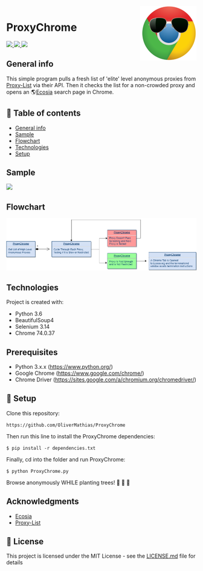 <img src="images/proxychrome.png" align="right" />

# ProxyChrome          
<a href="https://github.com/SeleniumHQ/selenium">
      <img src="https://img.shields.io/badge/built%20with-Selenium-yellow.svg" />
    </a>
    <a href="https://www.python.org/">
    	<img src="https://img.shields.io/badge/built%20with-Python3-red.svg" />
    </a>
    <a href="https://pypi.org/project/beautifulsoup4/">
    	<img src="https://img.shields.io/badge/built%20with%20-BS4-green.svg" />
    </a>

## General info
This simple program pulls a fresh list of 'elite' level anonymous proxies from [Proxy-List](https://www.proxy-list.download) via their API. Then it checks the list for a non-crowded proxy and opens an :earth_americas:[Ecosia](https://www.ecosia.org/) search page in Chrome.

## 🚩 Table of contents
* [General info](#general-info)
* [Sample](#sample)
* [Flowchart](#flowchart)
* [Technologies](#technologies)
* [Setup](#setup)

## Sample
![](http://g.recordit.co/6BhKNS7vRj.gif)

## Flowchart
![Flowchart](./images//ProxyChromeFlowChart.png)

## Technologies
Project is created with:
* Python 3.6
* BeautifulSoup4
* Selenium 3.14
* Chrome 74.0.37

## Prerequisites
* Python 3.x.x (https://www.python.org/)
* Google Chrome (https://www.google.com/chrome/)
* Chrome Driver (https://sites.google.com/a/chromium.org/chromedriver/)

## 💾 Setup
Clone this repository:
```
https://github.com/OliverMathias/ProxyChrome
```

Then run this line to install the ProxyChrome dependencies:
```
$ pip install -r dependencies.txt
```

Finally, cd into the folder and run ProxyChrome:
```
$ python ProxyChrome.py
```
Browse anonymously WHILE planting trees!
:seedling: :evergreen_tree: :deciduous_tree:


## Acknowledgments
* [Ecosia](https://www.ecosia.org/)
* [Proxy-List](https://www.proxy-list.download)

## 📜 License
This project is licensed under the MIT License - see the [LICENSE.md](LICENSE.md) file for details
